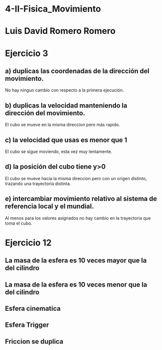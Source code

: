# 4-II-Fisica_Movimiento
# Luis David Romero Romero

# Ejercicio 3
## a) duplicas las coordenadas de la dirección del movimiento.
No hay ningun cambio con respecto a la primera ejecución.
## b) duplicas la velocidad manteniendo la dirección del movimiento.
El cubo se mueve en la misma direccion pero más rapido.
## c) la velocidad que usas es menor que 1
El cubo se sigue moviendo, esta vez muy lentamente.
## d) la posición del cubo tiene y>0
El cubo se mueve hacia la misma direccion pero con un origen distinto, trazando una trayectoria distinta.
## e) intercambiar movimiento relativo al sistema de referencia local y el mundial.
Al menos para los valores asignados no hay cambio en la trayectoria que toma el cubo.

# Ejercicio 12
## La masa de la esfera es 10 veces mayor que la del cilindro

## La masa de la esfera es 10 veces menor que la del cilindro

## Esfera cinematica

## Esfera Trigger

## Friccion se duplica

